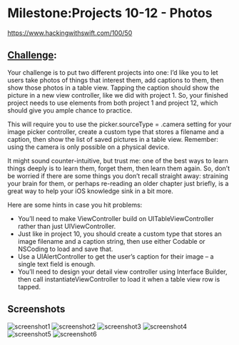 # Milestone:Projects 10-12 - Photos

https://www.hackingwithswift.com/100/50

## [Challenge](https://www.hackingwithswift.com/guide/5/3/challenge):
Your challenge is to put two different projects into one: I’d like you to let users take photos of things that interest them, add captions to them, then show those photos in a table view. Tapping the caption should show the picture in a new view controller, like we did with project 1. So, your finished project needs to use elements from both project 1 and project 12, which should give you ample chance to practice.

This will require you to use the picker.sourceType = .camera setting for your image picker controller, create a custom type that stores a filename and a caption, then show the list of saved pictures in a table view. Remember: using the camera is only possible on a physical device.

It might sound counter-intuitive, but trust me: one of the best ways to learn things deeply is to learn them, forget them, then learn them again. So, don’t be worried if there are some things you don’t recall straight away: straining your brain for them, or perhaps re-reading an older chapter just briefly, is a great way to help your iOS knowledge sink in a bit more.

Here are some hints in case you hit problems:

- You’ll need to make ViewController build on UITableViewController rather than just UIViewController.
- Just like in project 10, you should create a custom type that stores an image filename and a caption string, then use either Codable or NSCoding to load and save that.
- Use a UIAlertController to get the user’s caption for their image – a single text field is enough.
- You’ll need to design your detail view controller using Interface Builder, then call instantiateViewController to load it when a table view row is tapped.

## Screenshots

![screenshot1](screenshots/Screenshot1.png)
![screenshot2](screenshots/Screenshot2.png)
![screenshot3](screenshots/Screenshot3.png)
![screenshot4](screenshots/Screenshot4.png)
![screenshot5](screenshots/Screenshot5.png)
![screenshot6](screenshots/Screenshot6.png)
